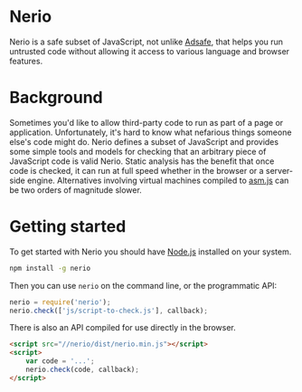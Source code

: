 # Nerio

Nerio is a safe subset of JavaScript, not unlike <a href="#">Adsafe</a>, that helps you run untrusted code without allowing it access to various language and browser features.

# Background

Sometimes you'd like to allow third-party code to run as part of a page or application. Unfortunately, it's hard to know what nefarious things someone else's code might do. Nerio defines a subset of JavaScript and provides some simple tools and models for checking that an arbitrary piece of JavaScript code is valid Nerio. Static analysis has the benefit that once code is checked, it can run at full speed whether in the browser or a server-side engine. Alternatives involving virtual machines compiled to <a href="http://asmjs.org">asm.js</a> can be two orders of magnitude slower.

# Getting started

To get started with Nerio you should have <a href="http://nodejs.org">Node.js</a> installed on your system. 

```bash
npm install -g nerio
```

Then you can use <code>nerio</code> on the command line, or the programmatic API:

```javascript
nerio = require('nerio');
nerio.check(['js/script-to-check.js'], callback);
```

There is also an API compiled for use directly in the browser.

```html
<script src="//nerio/dist/nerio.min.js"></script>
<script>
	var code = '...';
	nerio.check(code, callback); 
</script>
``` 